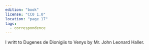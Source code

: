 ```yaml
---
edition: "book"
license: "CC0 1.0"
location: "page 17"
tags:
  - correspondence
---
```

I writt to Dugenes de Dionigiis to Venys by Mr. John
Leonard Haller.
